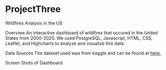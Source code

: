 # ProjectThree
Wildfires Analysis in the US

Overview
An interactive dashboard of wildfires that occured in the United States from 2000-2020. We used PostgreSQL, Javascript, HTML, CSS, Leaflet, and Highcharts to analyze and visualize this data. 

Data Sources
The dataset used was from kaggle and can be found at [here.](https://www.kaggle.com/datasets/behroozsohrabi/us-wildfire-records-6th-edition 'US Wildfires')

Screen Shots of Dashboard
